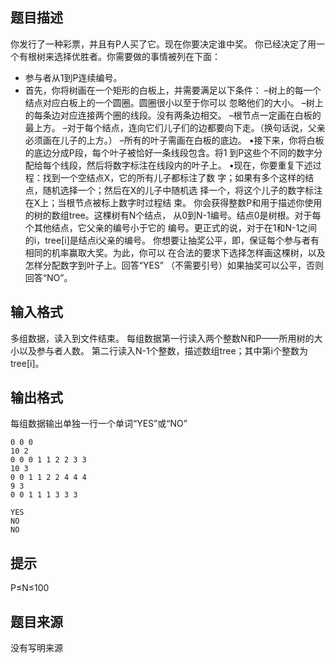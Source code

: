 


## 题目描述
你发行了一种彩票，并且有P人买了它。现在你要决定谁中奖。
你已经决定了用一个有根树来选择优胜者。你需要做的事情被列在下面：
- 参与者从1到P连续编号。
- 首先，你将树画在一个矩形的白板上，并需要满足以下条件：
–树上的每一个结点对应白板上的一个圆圈。圆圈很小以至于你可以
忽略他们的大小。
–树上的每条边对应连接两个圈的线段。没有两条边相交。
–根节点一定画在白板的最上方。
–对于每个结点，连向它们儿子们的边都要向下走。（换句话说，父亲
必须画在儿子的上方。）
–所有的叶子需画在白板的底边。
•接下来，你将白板的底边分成P段，每个叶子被恰好一条线段包含。将1
到P这些个不同的数字分配给每个线段，然后将数字标注在线段内的叶子上。
•现在，你要重复下述过程：找到一个空结点X，它的所有儿子都标注了数
字；如果有多个这样的结点，随机选择一个；然后在X的儿子中随机选
择一个，将这个儿子的数字标注在X上；当根节点被标上数字时过程结
束。
你会获得整数P和用于描述你使用的树的数组tree。这棵树有N个结点，
从0到N-1编号。结点0是树根。对于每个其他结点，它父亲的编号小于它的
编号。更正式的说，对于在1和N-1之间的i，tree[i]是结点i父亲的编号。
你想要让抽奖公平，即，保证每个参与者有相同的机率赢取大奖。为此，你可以
在合法的要求下选择怎样画这棵树，以及怎样分配数字到叶子上。回答“YES”
（不需要引号）如果抽奖可以公平，否则回答“NO”。
## 输入格式
多组数据，读入到文件结束。
每组数据第一行读入两个整数N和P——所用树的大小以及参与者人数。
第二行读入N-1个整数，描述数组tree；其中第i个整数为tree[i]。
## 输出格式
每组数据输出单独一行一个单词“YES”或“NO”

```input14 3
0 0 0
10 2
0 0 0 1 1 2 2 3 3
10 3
0 0 1 1 2 2 4 4 4
9 3
0 0 1 1 1 3 3 3

```

```output1YES
YES
NO
NO
```

## 提示
P≤N≤100
## 题目来源
没有写明来源



